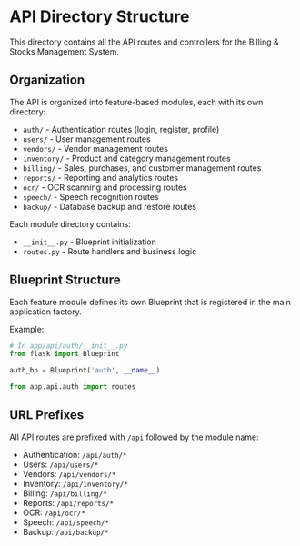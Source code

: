 # API Directory Structure

This directory contains all the API routes and controllers for the Billing & Stocks Management System.

## Organization

The API is organized into feature-based modules, each with its own directory:

- `auth/` - Authentication routes (login, register, profile)
- `users/` - User management routes
- `vendors/` - Vendor management routes
- `inventory/` - Product and category management routes
- `billing/` - Sales, purchases, and customer management routes
- `reports/` - Reporting and analytics routes
- `ocr/` - OCR scanning and processing routes
- `speech/` - Speech recognition routes
- `backup/` - Database backup and restore routes

Each module directory contains:
- `__init__.py` - Blueprint initialization
- `routes.py` - Route handlers and business logic

## Blueprint Structure

Each feature module defines its own Blueprint that is registered in the main application factory.

Example:

```python
# In app/api/auth/__init__.py
from flask import Blueprint

auth_bp = Blueprint('auth', __name__)

from app.api.auth import routes
```

## URL Prefixes

All API routes are prefixed with `/api` followed by the module name:

- Authentication: `/api/auth/*`
- Users: `/api/users/*`
- Vendors: `/api/vendors/*`
- Inventory: `/api/inventory/*`
- Billing: `/api/billing/*`
- Reports: `/api/reports/*`
- OCR: `/api/ocr/*`
- Speech: `/api/speech/*`
- Backup: `/api/backup/*`
